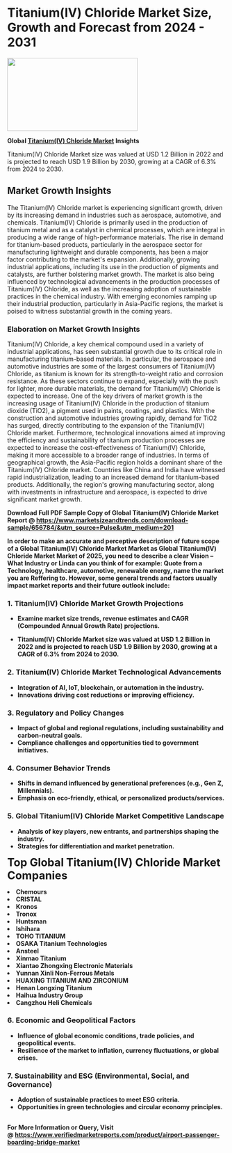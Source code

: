 <H1>Titanium(IV) Chloride Market Size, Growth and Forecast from 2024 - 2031</H1><img class="aligncenter size-medium wp-image-584254" src="https://thirdeyenews.in/wp-content/uploads/2024/09/Global-Market-Research-300x168.jpeg" alt="" width="300" height="168" /><p><strong>Global&nbsp;<a href="https://www.marketsizeandtrends.com/download-sample/656784/&amp;utm_source=Pulse&amp;utm_medium=201">Titanium(IV) Chloride Market</a> Insights</strong></p><p>Titanium(IV) Chloride Market size was valued at USD 1.2 Billion in 2022 and is projected to reach USD 1.9 Billion by 2030, growing at a CAGR of 6.3% from 2024 to 2030.</p><p><h2>Market Growth Insights</h2> The Titanium(IV) Chloride market is experiencing significant growth, driven by its increasing demand in industries such as aerospace, automotive, and chemicals. Titanium(IV) Chloride is primarily used in the production of titanium metal and as a catalyst in chemical processes, which are integral in producing a wide range of high-performance materials. The rise in demand for titanium-based products, particularly in the aerospace sector for manufacturing lightweight and durable components, has been a major factor contributing to the market's expansion. Additionally, growing industrial applications, including its use in the production of pigments and catalysts, are further bolstering market growth. The market is also being influenced by technological advancements in the production processes of Titanium(IV) Chloride, as well as the increasing adoption of sustainable practices in the chemical industry. With emerging economies ramping up their industrial production, particularly in Asia-Pacific regions, the market is poised to witness substantial growth in the coming years. <p><strong></strong></p> <h3>Elaboration on Market Growth Insights</h3> Titanium(IV) Chloride, a key chemical compound used in a variety of industrial applications, has seen substantial growth due to its critical role in manufacturing titanium-based materials. In particular, the aerospace and automotive industries are some of the largest consumers of Titanium(IV) Chloride, as titanium is known for its strength-to-weight ratio and corrosion resistance. As these sectors continue to expand, especially with the push for lighter, more durable materials, the demand for Titanium(IV) Chloride is expected to increase. One of the key drivers of market growth is the increasing usage of Titanium(IV) Chloride in the production of titanium dioxide (TiO2), a pigment used in paints, coatings, and plastics. With the construction and automotive industries growing rapidly, demand for TiO2 has surged, directly contributing to the expansion of the Titanium(IV) Chloride market. Furthermore, technological innovations aimed at improving the efficiency and sustainability of titanium production processes are expected to increase the cost-effectiveness of Titanium(IV) Chloride, making it more accessible to a broader range of industries. In terms of geographical growth, the Asia-Pacific region holds a dominant share of the Titanium(IV) Chloride market. Countries like China and India have witnessed rapid industrialization, leading to an increased demand for titanium-based products. Additionally, the region's growing manufacturing sector, along with investments in infrastructure and aerospace, is expected to drive significant market growth. <p><strong></p><p><span class=""><strong>Download Full PDF Sample Copy of Global Titanium(IV) Chloride Market Report</strong> @ <a href="https://www.marketsizeandtrends.com/download-sample/656784/&amp;utm_source=Pulse&amp;utm_medium=201" target="_blank">https://www.marketsizeandtrends.com/download-sample/656784/&amp;utm_source=Pulse&amp;utm_medium=201</a></span></p><p>In order to make an accurate and perceptive description of future scope of a Global&nbsp;Titanium(IV) Chloride Market Market as Global&nbsp;Titanium(IV) Chloride Market Market of 2025, you need to describe a clear Vision &ndash; What Industry or Linda can you think of for example: Quote from a Technology, healthcare, automotive, renewable energy, name the market you are Reffering to. However, some general trends and factors usually impact market reports and their future outlook include:</p><h3>1.&nbsp;<strong>Titanium(IV) Chloride Market Growth Projections</strong></h3><ul><li>Examine market size trends, revenue estimates and CAGR (Compounded Annual Growth Rate) projections.</li><li><p>Titanium(IV) Chloride Market size was valued at USD 1.2 Billion in 2022 and is projected to reach USD 1.9 Billion by 2030, growing at a CAGR of 6.3% from 2024 to 2030.</p></li></ul><h3>2.&nbsp;<strong>Titanium(IV) Chloride Market Technological Advancements</strong></h3><ul><li>Integration of AI, IoT, blockchain, or automation in the industry.</li><li>Innovations driving cost reductions or improving efficiency.</li></ul><h3>3.&nbsp;<strong>Regulatory and Policy Changes</strong></h3><ul><li>Impact of global and regional regulations, including sustainability and carbon-neutral goals.</li><li>Compliance challenges and opportunities tied to government initiatives.</li></ul><h3>4.&nbsp;<strong>Consumer Behavior Trends</strong></h3><ul><li>Shifts in demand influenced by generational preferences (e.g., Gen Z, Millennials).</li><li>Emphasis on eco-friendly, ethical, or personalized products/services.</li></ul><h3>5.&nbsp;<strong>Global Titanium(IV) Chloride Market Competitive Landscape</strong></h3><ul><li>Analysis of key players, new entrants, and partnerships shaping the industry.</li><li>Strategies for differentiation and market penetration.</li></ul><p data-pm-slice="1 1 []"><span style="color: inherit; font-family: inherit; font-size: 25px;">Top Global Titanium(IV) Chloride Market Companies</span></p><div class="" data-test-id=""><p><li> Chemours</li><li> CRISTAL</li><li> Kronos</li><li> Tronox</li><li> Huntsman</li><li> Ishihara</li><li> TOHO TITANIUM</li><li> OSAKA Titanium Technologies</li><li> Ansteel</li><li> Xinmao Titanium</li><li> Xiantao Zhongxing Electronic Materials</li><li> Yunnan Xinli Non-Ferrous Metals</li><li> HUAXING TITANIUM AND ZIRCONIUM</li><li> Henan Longxing Titanium</li><li> Haihua Industry Group</li><li> Cangzhou Heli Chemicals</li></p></div><h3>6.&nbsp;<strong>Economic and Geopolitical Factors</strong></h3><ul><li>Influence of global economic conditions, trade policies, and geopolitical events.</li><li>Resilience of the market to inflation, currency fluctuations, or global crises.</li></ul><h3>7.&nbsp;<strong>Sustainability and ESG (Environmental, Social, and Governance)</strong></h3><ul><li>Adoption of sustainable practices to meet ESG criteria.</li><li>Opportunities in green technologies and circular economy principles.</li></ul><h2><strong style="font-size: 14px;">For More Information or Query, Visit @&nbsp;</strong><a style="background-color: #ffffff; font-size: 14px;" href="https://www.marketsizeandtrends.com/report/titanium-iv-chloride-market/" target="_blank">https://www.verifiedmarketreports.com/product/airport-passenger-boarding-bridge-market</a></h2>